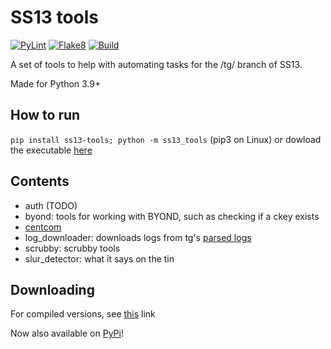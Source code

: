 # SS13 tools

[![PyLint](https://github.com/RigglePrime/SS13-tools/actions/workflows/pylint.yml/badge.svg)](https://github.com/RigglePrime/SS13-tools/actions/workflows/pylint.yml)
[![Flake8](https://github.com/RigglePrime/SS13-tools/actions/workflows/flake8-lint.yml/badge.svg)](https://github.com/RigglePrime/SS13-tools/actions/workflows/flake8-lint.yml)
[![Build](https://github.com/RigglePrime/SS13-tools/actions/workflows/publish.yml/badge.svg)](https://github.com/RigglePrime/SS13-tools/actions/workflows/publish.yml)

A set of tools to help with automating tasks for the /tg/ branch of SS13.

Made for Python 3.9+

## How to run

`pip install ss13-tools; python -m ss13_tools` (pip3 on Linux) or dowload the executable [here](https://github.com/RigglePrime/SS13-tools/releases/latest)

## Contents

- auth (TODO)
- byond: tools for working with BYOND, such as checking if a ckey exists
- [centcom](https://centcom.melonmesa.com/)
- log_downloader: downloads logs from tg's [parsed logs](https://tgstation13.org/parsed-logs)
- scrubby: scrubby tools
- slur_detector: what it says on the tin

## Downloading

For compiled versions, see [this](https://github.com/RigglePrime/admin-tools/releases) link

Now also available on [PyPi](https://pypi.org/project/ss13-tools/)!
